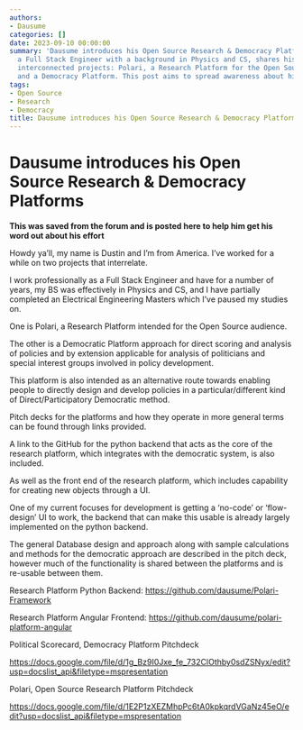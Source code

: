 ```yaml
---
authors:
- Dausume
categories: []
date: 2023-09-10 00:00:00
summary: 'Dausume introduces his Open Source Research & Democracy Platforms. Dustin,
  a Full Stack Engineer with a background in Physics and CS, shares his work on two
  interconnected projects: Polari, a Research Platform for the Open Source audience,
  and a Democracy Platform. This post aims to spread awareness about his efforts.'
tags:
- Open Source
- Research
- Democracy
title: Dausume introduces his Open Source Research & Democracy Platforms
---
```


# Dausume introduces his Open Source Research & Democracy Platforms 

**This was saved from the forum and is posted here to help him get his word out about his effort**

Howdy ya’ll, my name is Dustin and I’m from America. I’ve worked for a while on two projects that interrelate.

I work professionally as a Full Stack Engineer and have for a number of years, my BS was effectively in Physics and CS, and I have partially completed an Electrical Engineering Masters which I’ve paused my studies on.

One is Polari, a Research Platform intended for the Open Source audience.

The other is a Democratic Platform approach for direct scoring and analysis of policies and by extension applicable for analysis of politicians and special interest groups involved in policy development.  

This platform is also intended as an alternative route towards enabling people to directly design and develop policies in a particular/different kind of Direct/Participatory Democratic method.

Pitch decks for the platforms and how they operate in more general terms can be found through links provided.

A link to the GitHub for the python backend that acts as the core of the research platform, which integrates with the democratic system, is also included.  

As well as the front end of the research platform, which includes capability for creating new objects through a UI.  

One of my current focuses for development is getting a ‘no-code’ or ‘flow-design’ UI to work, the backend that can make this usable is already largely implemented on the python backend.

The general Database design and approach along with sample calculations and methods for the democratic approach are described in the pitch deck, however much of the functionality is shared between the platforms and is re-usable between them.

Research Platform Python Backend: <https://github.com/dausume/Polari-Framework>

Research Platform Angular Frontend: <https://github.com/dausume/polari-platform-angular>

Political Scorecard, Democracy Platform Pitchdeck

<https://docs.google.com/file/d/1g_Bz9I0Jxe_fe_732ClOthby0sdZSNyx/edit?usp=docslist_api&filetype=mspresentation>

Polari, Open Source Research Platform Pitchdeck

<https://docs.google.com/file/d/1E2P1zXEZMhpPc6tA0kpkqrdVGaNz45eO/edit?usp=docslist_api&filetype=mspresentation>

<!-- more -->